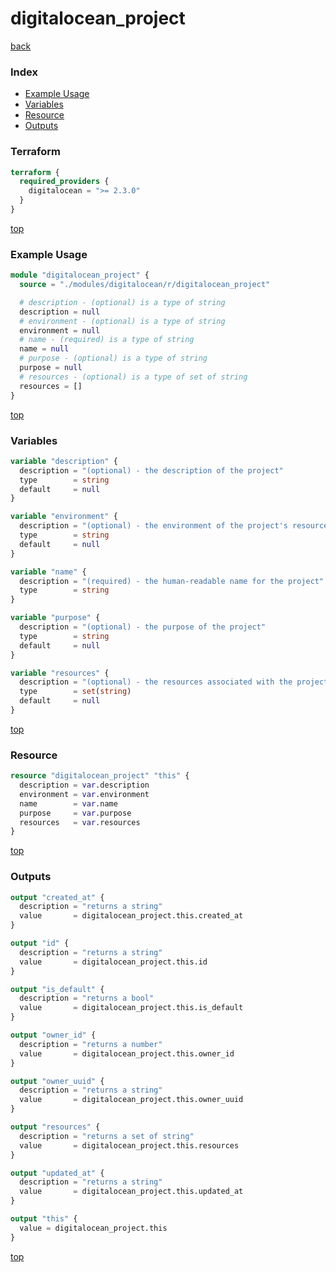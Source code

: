 # digitalocean_project

[back](../digitalocean.md)

### Index

- [Example Usage](#example-usage)
- [Variables](#variables)
- [Resource](#resource)
- [Outputs](#outputs)

### Terraform

```terraform
terraform {
  required_providers {
    digitalocean = ">= 2.3.0"
  }
}
```

[top](#index)

### Example Usage

```terraform
module "digitalocean_project" {
  source = "./modules/digitalocean/r/digitalocean_project"

  # description - (optional) is a type of string
  description = null
  # environment - (optional) is a type of string
  environment = null
  # name - (required) is a type of string
  name = null
  # purpose - (optional) is a type of string
  purpose = null
  # resources - (optional) is a type of set of string
  resources = []
}
```

[top](#index)

### Variables

```terraform
variable "description" {
  description = "(optional) - the description of the project"
  type        = string
  default     = null
}

variable "environment" {
  description = "(optional) - the environment of the project's resources"
  type        = string
  default     = null
}

variable "name" {
  description = "(required) - the human-readable name for the project"
  type        = string
}

variable "purpose" {
  description = "(optional) - the purpose of the project"
  type        = string
  default     = null
}

variable "resources" {
  description = "(optional) - the resources associated with the project"
  type        = set(string)
  default     = null
}
```

[top](#index)

### Resource

```terraform
resource "digitalocean_project" "this" {
  description = var.description
  environment = var.environment
  name        = var.name
  purpose     = var.purpose
  resources   = var.resources
}
```

[top](#index)

### Outputs

```terraform
output "created_at" {
  description = "returns a string"
  value       = digitalocean_project.this.created_at
}

output "id" {
  description = "returns a string"
  value       = digitalocean_project.this.id
}

output "is_default" {
  description = "returns a bool"
  value       = digitalocean_project.this.is_default
}

output "owner_id" {
  description = "returns a number"
  value       = digitalocean_project.this.owner_id
}

output "owner_uuid" {
  description = "returns a string"
  value       = digitalocean_project.this.owner_uuid
}

output "resources" {
  description = "returns a set of string"
  value       = digitalocean_project.this.resources
}

output "updated_at" {
  description = "returns a string"
  value       = digitalocean_project.this.updated_at
}

output "this" {
  value = digitalocean_project.this
}
```

[top](#index)